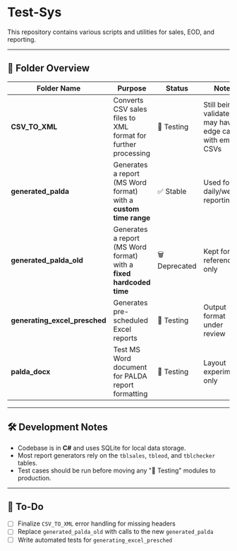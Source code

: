 # Test-Sys

This repository contains various scripts and utilities for sales, EOD, and reporting.

---

## 📂 Folder Overview

| Folder Name               | Purpose                                                                 | Status        | Notes |
|---------------------------|-------------------------------------------------------------------------|--------------|-------|
| **CSV_TO_XML**            | Converts CSV sales files to XML format for further processing           | 🧪 Testing    | Still being validated; may have edge cases with empty CSVs |
| **generated_palda**       | Generates a report (MS Word format) with a **custom time range**         | ✅ Stable     | Used for daily/weekly reporting |
| **generated_palda_old**   | Generates a report (MS Word format) with a **fixed hardcoded time**      | 🗑 Deprecated | Kept for reference only |
| **generating_excel_presched** | Generates pre-scheduled Excel reports                                | 🧪 Testing    | Output format under review |
| **palda_docx**            | Test MS Word document for PALDA report formatting                       | 🧪 Testing    | Layout experiments only |

---

## 🛠 Development Notes
- Codebase is in **C#** and uses SQLite for local data storage.
- Most report generators rely on the `tblsales`, `tbleod`, and `tblchecker` tables.
- Test cases should be run before moving any "🧪 Testing" modules to production.

---

## 📌 To-Do
- [ ] Finalize `CSV_TO_XML` error handling for missing headers
- [ ] Replace `generated_palda_old` with calls to the new `generated_palda`
- [ ] Write automated tests for `generating_excel_presched`
